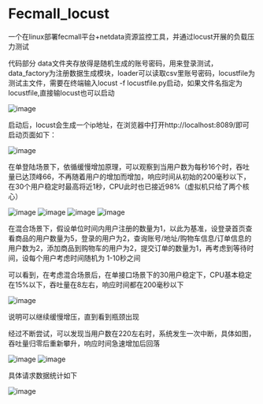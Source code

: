 # Fecmall_locust
一个在linux部署fecmall平台+netdata资源监控工具，并通过locust开展的负载压力测试

代码部分 data文件夹存放得是随机生成的账号密码，用来登录测试，data_factory为注册数据生成模块，loader可以读取csv里账号密码，locustfile为测试主文件，需要在终端输入locust -f locustfile.py启动，如果文件名指定为locustfile,直接输locust也可以启动

![image](https://user-images.githubusercontent.com/64000814/171212167-024c6b21-035f-4b62-a30e-cc4c9eac7a03.png)

启动后，locust会生成一个ip地址，在浏览器中打开http://localhost:8089/即可
启动页面如下：

![image](https://user-images.githubusercontent.com/64000814/171211762-e19e7399-6030-482b-a129-8fff4212f498.png)

在单登陆场景下，依循缓慢增加原理，可以观察到当用户数为每秒16个时，吞吐量已达顶峰66，不再随着用户的增加而增加，响应时间从初始的200毫秒以下，在30个用户稳定时最高将近1秒，CPU此时也已接近98%（虚拟机只给了两个核心）

![image](https://user-images.githubusercontent.com/64000814/171218258-33fcda87-5e9d-4cd7-8bcd-60377b48edc6.png)
![image](https://user-images.githubusercontent.com/64000814/171218368-c62819e0-4a71-4c0a-a280-b5ac2957f1d1.png)
![image](https://user-images.githubusercontent.com/64000814/171218299-f43984f3-c99a-46bb-ade8-5631db50cb47.png)
![image](https://user-images.githubusercontent.com/64000814/171217319-51243269-dc61-4095-9bb7-c0c2973f58bb.png)

在混合场景下，假设单位时间内用户注册的数量为1，以此为基准，设登录首页查看商品的用户数量为5，登录的用户为2，查询账号/地址/购物车信息/订单信息的用户数为2，添加商品到购物车的用户为2，提交订单的数量为1，再考虑到等待时间，设每个用户考虑时间随机为 1-10秒之间


可以看到，在考虑混合场景后，在单接口场景下的30用户稳定下，CPU基本稳定在15%以下，吞吐量在8左右，响应时间都在200毫秒以下

![image](https://user-images.githubusercontent.com/64000814/171230360-6fe7a5e5-27e5-4b05-9232-01e537597d74.png)

说明可以继续缓慢增压，直到看到瓶颈出现

经过不断尝试，可以发现当用户数在220左右时，系统发生一次中断，具体如图，吞吐量归零后重新攀升，响应时间急速增加后回落

![image](https://user-images.githubusercontent.com/64000814/171234962-654da073-3482-461b-a23c-e657cd90728e.png)
![image](https://user-images.githubusercontent.com/64000814/171235028-2308285c-38da-4bff-9294-05c02ccfaf0b.png)

具体请求数据统计如下

![image](https://user-images.githubusercontent.com/64000814/171235116-a1b7fbc7-d340-4789-821a-116c05fe39ad.png)
